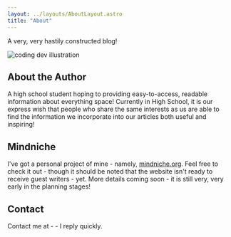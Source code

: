 ```yaml
---
layout: ../layouts/AboutLayout.astro
title: "About"
---
```


A very, very hastily constructed blog!

<div>
  <img src="/assets/dev.svg" class="sm:w-1/2 mx-auto" alt="coding dev illustration">
</div>

## About the Author

A high school student hoping to providing easy-to-access, readable information about everything space! Currently in High School, it is our express wish that people who share the same interests as us are able to find the information we incorporate into our articles both useful and inspiring!

## Mindniche

I've got a personal project of mine - namely, [mindniche.org](https://mindniche.org). Feel free to check it out - though it should be noted that the website isn't ready to receive guest writers - yet. More details coming soon - it is still very, very early in the planning stages!

## Contact

Contact me at - [](thearchive234@gmail.com) - I reply quickly.
